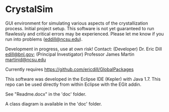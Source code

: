 CrystalSim
==============

GUI environment for simulating various aspects of the crystallization process. Initial project setup.  This software is not yet guaranteed to run flawlessly and critical errors may be experienced.  Please let me know if you run into problems (eddill@ncsu.edu).

Development in progress, use at own risk! Contact: (Developer) Dr. Eric Dill edill@bnl.gov; (Principal Investigator) Professor James Martin martinjd@ncsu.edu

Currently requires https://github.com/ericdill/GlobalPackages

This software was developed in the Eclipse IDE (Kepler) with Java 1.7.  This repo can be used directly from within Eclipse with the EGit addin.

See "Readme.docx" in the 'doc' folder.

A class diagram is available in the 'doc' folder.
